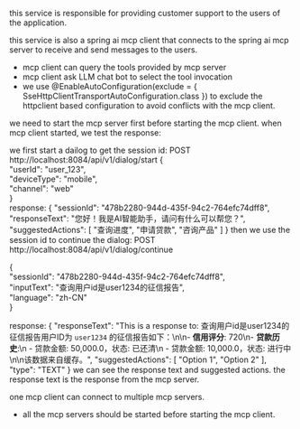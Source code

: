 this service is responsible for providing customer support to the users of the application.

this service is also a spring ai mcp client that connects to the spring ai mcp server to receive and send messages to the users.
- mcp client can query the tools provided by mcp server
- mcp client ask LLM chat bot to select the tool invocation
- we use @EnableAutoConfiguration(exclude = { SseHttpClientTransportAutoConfiguration.class }) to exclude the httpclient based configuration to avoid conflicts with the mcp client.

we need to start the mcp server first before starting the mcp client.
when mcp client started, we test the response:

we first start a dailog to get the session id:
POST http://localhost:8084/api/v1/dialog/start
{  
"userId": "user_123",  
"deviceType": "mobile",  
"channel": "web"  
}  
response:
{
"sessionId": "478b2280-944d-435f-94c2-764efc74dff8",
"responseText": "您好！我是AI智能助手，请问有什么可以帮您？",
"suggestedActions": [
"查询进度",
"申请贷款",
"咨询产品"
]
}
then we use the session id to continue the dialog:
POST http://localhost:8084/api/v1/dialog/continue

{  
"sessionId": "478b2280-944d-435f-94c2-764efc74dff8",  
"inputText": "查询用户id是user1234的征信报告",  
"language": "zh-CN"  
}  

response:
{
"responseText": "This is a response to: 查询用户id是user1234的征信报告用户ID为 `user1234` 的征信报告如下：\n\n- **信用评分**: 720\n- **贷款历史**:\n  - 贷款金额: 50,000.0，状态: 已还清\n  - 贷款金额: 10,000.0，状态: 进行中\n\n该数据来自缓存。",
"suggestedActions": [
"Option 1",
"Option 2"
],
"type": "TEXT"
}
we can see the response text and suggested actions.
the response text is the response from the mcp server.

one mcp client can connect to multiple mcp servers.
- all the mcp servers should be started before starting the mcp client.
